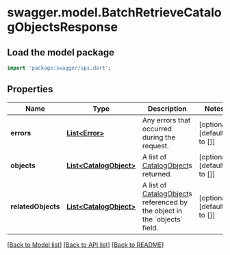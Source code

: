 # swagger.model.BatchRetrieveCatalogObjectsResponse

## Load the model package
```dart
import 'package:swagger/api.dart';
```

## Properties
Name | Type | Description | Notes
------------ | ------------- | ------------- | -------------
**errors** | [**List&lt;Error&gt;**](Error.md) | Any errors that occurred during the request. | [optional] [default to []]
**objects** | [**List&lt;CatalogObject&gt;**](CatalogObject.md) | A list of [CatalogObject](https://developer.squareup.com/reference/square_2023-12-13/objects/CatalogObject)s returned. | [optional] [default to []]
**relatedObjects** | [**List&lt;CatalogObject&gt;**](CatalogObject.md) | A list of [CatalogObject](https://developer.squareup.com/reference/square_2023-12-13/objects/CatalogObject)s referenced by the object in the &#x60;objects&#x60; field. | [optional] [default to []]

[[Back to Model list]](../README.md#documentation-for-models) [[Back to API list]](../README.md#documentation-for-api-endpoints) [[Back to README]](../README.md)

